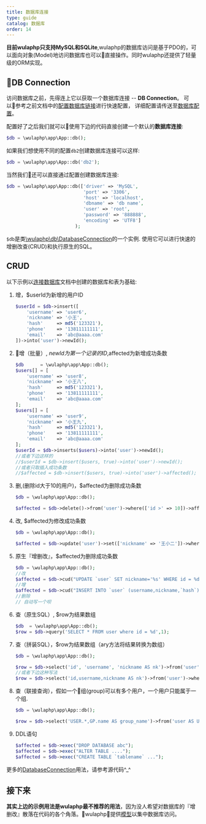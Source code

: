 ```yaml
---
title: 数据库连接
type: guide
catalog: 数据库
order: 14
---
```


**目前wulaphp只支持MySQL和SQLite**,wulaphp的数据库访问是基于PDO的，可以面向对象(Model)地访问数据库也可以直接操作。同时wulaphp还提供了轻量级的ORM实现。

## DB Connection

访问数据库之前，先得连上它以获取一个数据库连接 -- **DB Connection**。
可以参考之前文档中的[配置数据库链接](../database.html#配置数据库)进行快速配置，
详细配置请传送至[数据库配置](../config/db.html)。

配置好了之后我们就可以使用下边的代码直接创建一个默认的**数据库连接**:

```php
$db = \wulaphp\app\App::db();
```

如果我们想使用不同的配置`db2`创建数据库连接可以这样:

```php
$db = \wulaphp\app\App::db('db2');
```

当然我们还可以直接通过配置创建数据库连接:

```php
$db = \wulaphp\app\App::db(['driver' => 'MySQL',
                            'port' => '3306',
                            'host' => 'localhost',
                            'dbname' => 'db name',
                            'user' => 'root',
                            'password' => '888888',
                            'encoding' => 'UTF8']
                         );
```

`$db`是类[\wulaphp\db\DatabaseConnection](https://github.com/ninggf/wulaphp/blob/v2.0/wulaphp/db/DatabaseConnection.php)的一个实例. 使用它可以进行快速的增删改查(CRUD)和执行原生的SQL。

## CRUD

以下示例以[连接数据库](../database.html)文档中创建的数据库和表为基础:

1. 增，$userId为新增的用户ID
    ```php
    $userId = $db->insert([
        'username' => 'user6',
        'nickname' => '小王',
        'hash'     => md5('123321'),
        'phone'    => '13811111111',
        'email'    => 'abc@aaaa.com'
    ])->into('user')->newId();
    ```
2. 增（批量）, $newId为第一个记录的ID,$affected为新增成功条数
    ```php
    $db      = \wulaphp\app\App::db();
    $users[] = [
        'username' => 'user8',
        'nickname' => '小王八',
        'hash'     => md5('123321'),
        'phone'    => '13811111111',
        'email'    => 'abc@aaaa.com'
    ];
    $users[] = [
        'username' => 'user9',
        'nickname' => '小王九',
        'hash'     => md5('123321'),
        'phone'    => '13811111111',
        'email'    => 'abc@aaaa.com'
    ];
    $userId = $db->inserts($users)->into('user')->newId();
    //或者下边这样的
    //$userId = $db->insert($users, true)->into('user')->newId();
    //或者只取插入成功条数
    //$affected = $db->insert($users, true)->into('user')->affected();
    ```
3. 删,(删除id大于10的用户)，$affected为删除成功条数
    ```php
    $db = \wulaphp\app\App::db();

    $affected = $db->delete()->from('user')->where(['id >' => 10])->affected();
    ```
4. 改, $affected为修改成功条数
    ```php
    $db = \wulaphp\app\App::db();

    $affected = $db->update('user')->set(['nickname' => '王小二'])->where(['username' => 'user8'])->affected();
    ```
5. 原生『增删改』，$affected为删除成功条数
    ```php
    $db = \wulaphp\app\App::db();
    //改
    $affected = $db->cud("UPDATE `user` SET nickname='%s' WHERE id = %d", 'Leo', 1);
    //增
    $affected = $db->cud("INSERT INTO `user` (username,nickname,`hash`) VALUES ('%s','%s','%s')", 'Leo', 'user100', md5('123321'));
    //删除
    // 自动写一个呗
    ```
6. 查（原生SQL）, $row为结果数组
    ```php
    $db  = \wulaphp\app\App::db();
    $row = $db->query('SELECT * FROM user where id = %d',1);
    ```
7. 查（拼装SQL），$row为结果数组（ary方法将结果转换为数组）
    ```php
    $db = \wulaphp\app\App::db();

    $row = $db->select('id', 'username', 'nickname AS nk')->from('user')->where(['id' => 1])->ary();
    //或者下边这种写法 
    $row = $db->select('id,username,nickname AS nk')->from('user')->where(['id' => 1])->ary();
    ```
8. 查（联接查询），假如一个组(group)可以有多个用户，一个用户只能属于一个组.
    ```php
    $db = \wulaphp\app\App::db();

    $row = $db->select('USER.*,GP.name AS group_name')->from('user AS USER')->join('group AS GP', 'USER.gid = GP.id');
    ```
9. DDL语句
    ```php
    $affected = $db->exec("DROP DATABASE abc");
    $affected = $db->exec("ALTER TABLE ....");
    $affected = $db->exec("CREATE TABLE `tablename` ...");
    ```

更多的[DatabaseConnection](https://github.com/ninggf/wulaphp/blob/v2.0/wulaphp/db/DatabaseConnection.php)用法，请参考源代码^_^

## 接下来

**其实上边的示例用法是wulaphp最不推荐的用法**，因为没人希望对数据库的『增删改』散落在代码的各个角落。wulaphp提供[模型](model.html)以集中数据库访问。